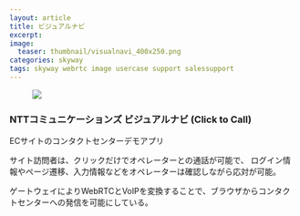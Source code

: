 ```yaml
---
layout: article
title: ビジュアルナビ
excerpt: 
image:
  teaser: thumbnail/visualnavi_400x250.png
categories: skyway
tags: skyway webrtc image usercase support salessupport
---
```


<figure>
	<img src="{{ site.url }}/images/pages/visualnavi.png">
</figure>

### NTTコミュニケーションズ ビジュアルナビ (Click to Call)

ECサイトのコンタクトセンターデモアプリ

サイト訪問者は、クリックだけでオペレーターとの通話が可能で、
ログイン情報やページ遷移、入力情報などをオペレーターは確認しながら応対が可能。

ゲートウェイによりWebRTCとVoIPを変換することで、ブラウザからコンタクトセンターへの発信を可能にしている。
